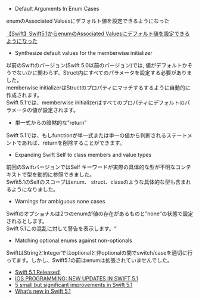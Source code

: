 * Default Arguments In Enum Cases
 
enumのAssociated Valuesにデフォルト値を設定できるようになった

[【Swift】Swift5.1からenumのAssociated Valuesにデフォルト値を設定できるようになった](https://qiita.com/shiz/items/30fc7d3ff78fefbb3a40?utm_campaign=popular_items&utm_medium=feed&utm_source=popular_items)

* Synthesize default values for the memberwise initializer

以前のSwiftのバージョン(Swift 5.0以前のバージョン)では, 値がデフォルトかそうでないかに関わらず、Struct内にすべてのパラメータを設定する必要がありました。  
memberwise initializerはStructのプロパティにマッチするするように自動的に作成されます。  
Swift 5.1では、memberwise initializerはすべてのプロパティにデフォルトのパラメータの値が設定されます。

* 単一式からの暗黙的な”return”

Swift 5.1では、もしfunctionが単一式または単一の値から判断されるステートメントであれば、returnを削除することができます。

* Expanding Swift Self to class members and value types

前回のSwiftバージョンではSelf キーワードが実際の具体的な型が不明なコンテキストで型を動的に参照できました。  
Swfit5.1のSelfのスコープはenum、 struct、classのような具体的な型も含まれるようになりました。

* Warnings for ambiguous none cases

Swiftのオプショナルは2つのenumが値の存在があるものと”none”の状態で設定されるとします。  
Swift 5.1この混乱に対して警告を表示します。“

* Matching optional enums against non-optionals

SwiftはStringとIntegerではoptionalと非optionalの間でswitch/caseを適切に行ってます。しかし、Swift5.1の前はenumは拡張されていませんでした。

* [Swift 5.1 Released!](https://swift.org/blog/swift-5-1-released/)
* [IOS PROGRAMMING: NEW UPDATES IN SWIFT 5.1](http://vietnam.briswell.com/ja/news/swift5-1-updates/)
* [5 small but significant improvements in Swift 5.1](https://www.swiftbysundell.com/articles/5-small-but-significant-improvements-in-swift-5-1/)
* [What’s new in Swift 5.1](https://www.hackingwithswift.com/articles/182/whats-new-in-swift-5-1)